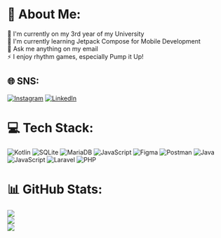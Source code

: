 # 🌠 About Me:
🧑 I'm currently on my 3rd year of my University<br>🌱 I'm currently learning Jetpack Compose for Mobile Development<br>💬 Ask me anything on my email<br>⚡ I enjoy rhythm games, especially Pump it Up!


## 🌐 SNS:
[![Instagram](https://img.shields.io/badge/Instagram-%23E4405F.svg?logo=Instagram&logoColor=white)](https://instagram.com/hallo_calvin) [![LinkedIn](https://img.shields.io/badge/LinkedIn-%230077B5.svg?logo=linkedin&logoColor=white)](https://linkedin.com/in/itsmecalvin) 

# 💻 Tech Stack:
![Kotlin](https://img.shields.io/badge/kotlin-%237F52FF.svg?style=for-the-badge&logo=kotlin&logoColor=white) ![SQLite](https://img.shields.io/badge/sqlite-%2307405e.svg?style=for-the-badge&logo=sqlite&logoColor=white) ![MariaDB](https://img.shields.io/badge/MariaDB-003545?style=for-the-badge&logo=mariadb&logoColor=white) ![JavaScript](https://img.shields.io/badge/javascript-%23323330.svg?style=for-the-badge&logo=javascript&logoColor=%23F7DF1E) ![Figma](https://img.shields.io/badge/figma-%23F24E1E.svg?style=for-the-badge&logo=figma&logoColor=white) ![Postman](https://img.shields.io/badge/Postman-FF6C37?style=for-the-badge&logo=postman&logoColor=white) ![Java](https://img.shields.io/badge/java-%23ED8B00.svg?style=for-the-badge&logo=openjdk&logoColor=white) ![JavaScript](https://img.shields.io/badge/javascript-%23323330.svg?style=for-the-badge&logo=javascript&logoColor=%23F7DF1E) ![Laravel](https://img.shields.io/badge/laravel-%23FF2D20.svg?style=for-the-badge&logo=laravel&logoColor=white) ![PHP](https://img.shields.io/badge/php-%23777BB4.svg?style=for-the-badge&logo=php&logoColor=white)
# 📊 GitHub Stats:
![](https://github-readme-stats.vercel.app/api?username=tsukifell&theme=dark&hide_border=false&include_all_commits=true&count_private=true)<br/>
![](https://github-readme-streak-stats.herokuapp.com/?user=tsukifell&theme=dark&hide_border=false)<br/>
![](https://github-readme-stats.vercel.app/api/top-langs/?username=tsukifell&theme=dark&hide_border=false&include_all_commits=true&count_private=true&layout=compact)

<!-- Proudly created with GPRM ( https://gprm.itsvg.in ) -->
